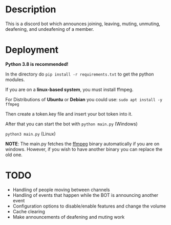 # Description

This is a discord bot which announces joining, leaving, muting, unmuting, deafening, and undeafening of a member.


# Deployment
<p>

**Python 3.8 is recommended!**</p>
<p>

In the directory do
```pip install -r requirements.txt```
to get the python modules.
</p>

<p>

If you are on a **linux-based system**, you must install ffmpeg.

For Distributions of **Ubuntu** or **Debian** you could use:
```sudo apt install -y ffmpeg```
</p>
<p>

Then create a token.key file and insert your bot token into it.
</p>
<p>

After that you can start the bot with
```python main.py``` (Windows)

```python3 main.py``` (Linux)
</p>

<p>

**NOTE**: The main.py fetches the [ffmpeg](https://github.com/BtbN/FFmpeg-Builds/releases) binary automatically if you are on windows. However, if you wish to have another binary you can replace the old one.
</p>

# TODO

- Handling of people moving between channels
- Handling of events that happen while the BOT is announcing another event
- Configuration options to disable/enable features and change the volume
- Cache clearing
- Make announcements of deafening and muting work
